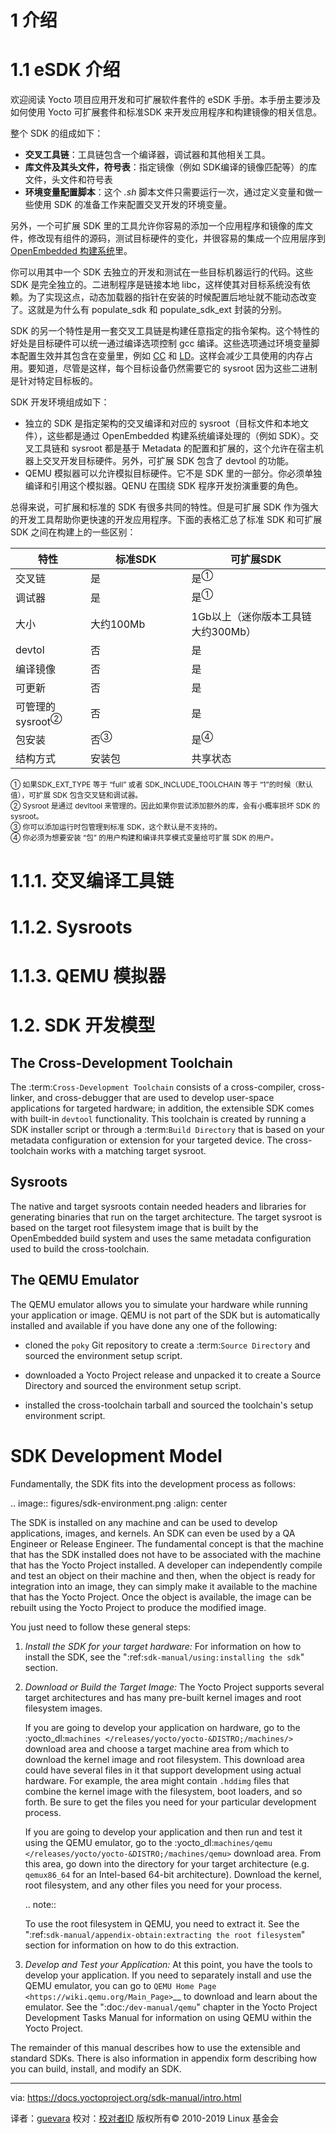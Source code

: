 [#]: subject: "快速构建 Yocto 项目"
[#]: via: "https://docs.yoctoproject.org/brief-yoctoprojectqs/index.html"
[#]: author: "The Linux Foundation"
[#]: collector: "guevaraya"
[#]: translator: "guevaraya "
[#]: reviewer: " "
[#]: publisher: " "
[#]: url: ""


1 介绍
====

1.1 eSDK 介绍
=================
欢迎阅读 Yocto 项目应用开发和可扩展软件套件的 eSDK 手册。本手册主要涉及如何使用 Yocto 可扩展套件和标准SDK 来开发应用程序和构建镜像的相关信息。

整个 SDK 的组成如下：
* **交叉工具链**：工具链包含一个编译器，调试器和其他相关工具。
* **库文件及其头文件，符号表**：指定镜像（例如 SDK编译的镜像匹配等）的库文件，头文件和符号表
* **环境变量配置脚本**：这个 *.sh* 脚本文件只需要运行一次，通过定义变量和做一些使用 SDK 的准备工作来配置交叉开发的环境变量。

另外，一个可扩展 SDK 里的工具允许你容易的添加一个应用程序和镜像的库文件，修改现有组件的源码，测试目标硬件的变化，并很容易的集成一个应用层序到 [OpenEmbedded 构建系统][4]里。

你可以用其中一个 SDK 去独立的开发和测试在一些目标机器运行的代码。这些 SDK 是完全独立的。二进制程序是链接本地 libc，这样使其对目标系统没有依赖。为了实现这点，动态加载器的指针在安装的时候配置后地址就不能动态改变了。这就是为什么有 populate_sdk 和 populate_sdk_ext 封装的分别。

SDK 的另一个特性是用一套交叉工具链是构建任意指定的指令架构。这个特性的好处是目标硬件可以统一通过编译选项控制 gcc 编译。这些选项通过环境变量脚本配置生效并其包含在变量里，例如 [CC][5] 和 [LD][6]。这样会减少工具使用的内存占用。要知道，尽管是这样，每个目标设备仍然需要它的 sysroot 因为这些二进制是针对特定目标板的。

SDK 开发环境组成如下：

* 独立的 SDK 是指定架构的交叉编译和对应的 sysroot（目标文件和本地文件），这些都是通过 OpenEmbedded 构建系统编译处理的（例如 SDK）。交叉工具链和 sysroot 都是基于 Metadata 的配置和扩展的，这个允许在宿主机器上交叉开发目标硬件。另外，可扩展 SDK 包含了 devtool 的功能。
* QEMU 模拟器可以允许模拟目标硬件。它不是 SDK 里的一部分。你必须单独编译和引用这个模拟器。QENU 在围绕 SDK 程序开发扮演重要的角色。

总得来说，可扩展和标准的 SDK 有很多共同的特性。但是可扩展 SDK 作为强大的开发工具帮助你更快速的开发应用程序。下面的表格汇总了标准 SDK 和可扩展 SDK 之间在构建上的一些区别：


|特性<img width=100/> |标准SDK<img width=200/> |可扩展SDK <img width=300/> |
|-|-|-|
|交叉链|是|是<sup>①</sup>|
|调试器|是|是<sup>①</sup>|
|大小|大约100Mb|1Gb以上（迷你版本工具链大约300Mb）|
|devtol|否|是|
|编译镜像|否|是|
|可更新|否|是|
|可管理的 sysroot<sup>②</sup>|否|是|
|包安装|否<sup>③</sup>|是<sup>④</sup>|
|结构方式|安装包|共享状态|

<sub>
① 如果SDK_EXT_TYPE 等于 “full” 或者 SDK_INCLUDE_TOOLCHAIN 等于 “1”的时候（默认值），可扩展 SDK 包含交叉链和调试器。<br>
② Sysroot 是通过 devltool 来管理的。因此如果你尝试添加额外的库，会有小概率损坏 SDK 的sysroot。<br>
③ 你可以添加运行时包管理到标准 SDK，这个默认是不支持的。<br>
④ 你必须为想要安装 “包” 的用户构建和编译共享模式变量给可扩展 SDK 的用户。<br>
</sub>


1.1.1. 交叉编译工具链
======

1.1.2. Sysroots
======

1.1.3. QEMU 模拟器
======

1.2. SDK 开发模型
======


The Cross-Development Toolchain
-------------------------------

The :term:`Cross-Development Toolchain` consists
of a cross-compiler, cross-linker, and cross-debugger that are used to
develop user-space applications for targeted hardware; in addition,
the extensible SDK comes with built-in ``devtool``
functionality. This toolchain is created by running a SDK installer
script or through a :term:`Build Directory` that is based on
your metadata configuration or extension for your targeted device. The
cross-toolchain works with a matching target sysroot.

Sysroots
--------

The native and target sysroots contain needed headers and libraries for
generating binaries that run on the target architecture. The target
sysroot is based on the target root filesystem image that is built by
the OpenEmbedded build system and uses the same metadata configuration
used to build the cross-toolchain.

The QEMU Emulator
-----------------

The QEMU emulator allows you to simulate your hardware while running
your application or image. QEMU is not part of the SDK but is
automatically installed and available if you have done any one of
the following:

-  cloned the ``poky`` Git repository to create a
   :term:`Source Directory` and sourced the environment setup script.

-  downloaded a Yocto Project release and unpacked it to
   create a Source Directory and sourced the environment setup
   script.

-  installed the cross-toolchain tarball and
   sourced the toolchain's setup environment script.

SDK Development Model
=====================

Fundamentally, the SDK fits into the development process as follows:

.. image:: figures/sdk-environment.png
   :align: center

The SDK is installed on any machine and can be used to develop applications,
images, and kernels. An SDK can even be used by a QA Engineer or Release
Engineer. The fundamental concept is that the machine that has the SDK
installed does not have to be associated with the machine that has the
Yocto Project installed. A developer can independently compile and test
an object on their machine and then, when the object is ready for
integration into an image, they can simply make it available to the
machine that has the Yocto Project. Once the object is available, the
image can be rebuilt using the Yocto Project to produce the modified
image.

You just need to follow these general steps:

1. *Install the SDK for your target hardware:* For information on how to
   install the SDK, see the ":ref:`sdk-manual/using:installing the sdk`"
   section.

2. *Download or Build the Target Image:* The Yocto Project supports
   several target architectures and has many pre-built kernel images and
   root filesystem images.

   If you are going to develop your application on hardware, go to the
   :yocto_dl:`machines </releases/yocto/yocto-&DISTRO;/machines/>` download area and choose a
   target machine area from which to download the kernel image and root
   filesystem. This download area could have several files in it that
   support development using actual hardware. For example, the area
   might contain ``.hddimg`` files that combine the kernel image with
   the filesystem, boot loaders, and so forth. Be sure to get the files
   you need for your particular development process.

   If you are going to develop your application and then run and test it
   using the QEMU emulator, go to the
   :yocto_dl:`machines/qemu </releases/yocto/yocto-&DISTRO;/machines/qemu>` download area. From this
   area, go down into the directory for your target architecture (e.g.
   ``qemux86_64`` for an Intel-based 64-bit architecture). Download the
   kernel, root filesystem, and any other files you need for your
   process.

   .. note::

      To use the root filesystem in QEMU, you need to extract it. See the
      ":ref:`sdk-manual/appendix-obtain:extracting the root filesystem`"
      section for information on how to do this extraction.

3. *Develop and Test your Application:* At this point, you have the
   tools to develop your application. If you need to separately install
   and use the QEMU emulator, you can go to `QEMU Home
   Page <https://wiki.qemu.org/Main_Page>`__ to download and learn about
   the emulator. See the ":doc:`/dev-manual/qemu`" chapter in the
   Yocto Project Development Tasks Manual for information on using QEMU
   within the Yocto Project.

The remainder of this manual describes how to use the extensible and
standard SDKs. There is also information in appendix form describing
how you can build, install, and modify an SDK.



[1]: https://creativecommons.org/licenses/by-sa/2.0/uk/
[2]: http://www.yoctoproject.org/docs/3.0/ref-manual/ref-manual.html#hardware-build-system-term
[3]: http://www.yoctoproject.org/docs/3.0/dev-manual/dev-manual.html#setting-up-to-use-crops
[4]: https://en.wikipedia.org/wiki/Windows_Subsystem_for_Linux
[5]: http://www.yoctoproject.org/docs/3.0/ref-manual/ref-manual.html#hardware-build-system-term
[6]: http://www.yoctoproject.org/docs/3.0/ref-manual/ref-manual.html#required-packages-for-the-build-host
[7]: http://www.yoctoproject.org/docs/3.0/dev-manual/dev-manual.html#locating-yocto-project-source-files
[8]: https://wiki.yoctoproject.org/wiki/Working_Behind_a_Network_Proxy
[9]: http://www.yoctoproject.org/docs/3.0/ref-manual/ref-manual.html#structure-core-script
[10]: http://www.yoctoproject.org/docs/3.0/ref-manual/ref-manual.html#build-directory
[11]: http://www.yoctoproject.org/docs/3.0/ref-manual/ref-manual.html#source-directory
[12]: http://sstate.yoctoproject.org/
[13]: http://www.yoctoproject.org/docs/3.0/overview-manual/overview-manual.html#usingpoky-components-bitbake
[14]: http://www.yoctoproject.org/docs/3.0/bitbake-user-manual/bitbake-user-manual.html#bitbake-user-manual-command
[15]: http://www.yoctoproject.org/docs/3.0/dev-manual/dev-manual.html#dev-manual-qemu
[16]: http://git.yoctoproject.org/
[17]: https://github.com/kraj/meta-altera
[18]: http://www.yoctoproject.org/docs/3.0/ref-manual/ref-manual.html#var-MACHINE
[19]: https://www.yoctoproject.org/docs/3.0/brief-yoctoprojectqs/brief-yoctoprojectqs.html#conf-file-step
[20]: http://www.yoctoproject.org/docs/3.0/ref-manual/ref-manual.html#build-directory
[21]: http://www.yoctoproject.org/docs/3.0/dev-manual/dev-manual.html#adding-a-layer-using-the-bitbake-layers-script
[22]: http://www.yoctoproject.org/docs/3.0.1/dev-manual/dev-manual.html#creating-a-general-layer-using-the-bitbake-layers-script
[23]: http://www.yoctoproject.org/
[24]: http://vimeo.com/36450321
[25]: http://www.yoctoproject.org/docs/3.0.1/overview-manual/overview-manual.html
[26]: https://wiki.yoctoproject.org/
[27]: http://www.yoctoproject.org/docs/3.0.1/ref-manual/ref-manual.html#resources-mailinglist
[28]: http://www.yoctoproject.org/docs/3.0.1/ref-manual/ref-manual.html#resources-links-and-related-documentation
[29]: https://docs.yoctoproject.org/dev-manual/start.html#setting-up-to-use-windows-subsystem-for-linux-wslv2
[30]: ../overview-manual/README.md
[31]: https://wiki.yoctoproject.org/wiki/Releases
[32]: https://libera.chat/

---
via: https://docs.yoctoproject.org/sdk-manual/intro.html

译者：[guevara](https://github.com/guevaraya)
校对：[校对者ID](https://github.com/校对者ID)
版权所有© 2010-2019 Linux 基金会

